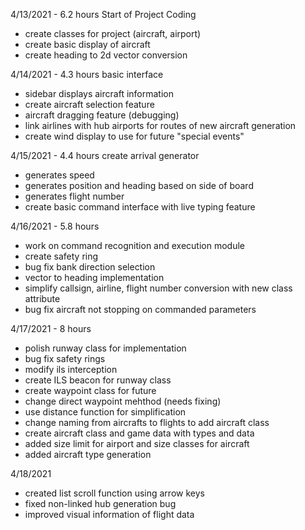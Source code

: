 4/13/2021 - 6.2 hours
Start of Project Coding
 - create classes for project (aircraft, airport)
 - create basic display of aircraft
 - create heading to 2d vector conversion

4/14/2021 - 4.3 hours
basic interface
 - sidebar displays aircraft information
 - create aircraft selection feature
 - aircraft dragging feature (debugging)
 - link airlines with hub airports for routes of new aircraft generation
 - create wind display to use for future "special events"

4/15/2021 - 4.4 hours
create arrival generator
 - generates speed
 - generates position and heading based on side of board
 - generates flight number
 - create basic command interface with live typing feature

4/16/2021 - 5.8 hours
 - work on command recognition and execution module
 - create safety ring
 - bug fix bank direction selection
 - vector to heading implementation
 - simplify callsign, airline, flight number conversion with new class attribute
 - bug fix aircraft not stopping on commanded parameters

4/17/2021 - 8 hours
 - polish runway class for implementation
 - bug fix safety rings
 - modify ils interception
 - create ILS beacon for runway class
 - create waypoint class for future
 - change direct waypoint mehthod (needs fixing)
 - use distance function for simplification
 - change naming from aircrafts to flights to add aircraft class
 - create aircraft class and game data with types and data
 - added size limit for airport and size classes for aircraft
 - added aircraft type generation

 4/18/2021
 - created list scroll function using arrow keys
 - fixed non-linked hub generation bug
 - improved visual information of flight data